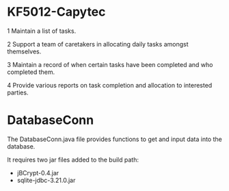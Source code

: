 # KF5012-Capytec

1	Maintain a list of tasks.

2	Support a team of caretakers in allocating daily tasks amongst themselves. 

3	Maintain a record of when certain tasks have been completed and who completed them.

4	Provide various reports on task completion and allocation to interested parties.

# DatabaseConn

The DatabaseConn.java file provides functions to get and input data into the database.

It requires two jar files added to the build path: 
  - jBCrypt-0.4.jar
  - sqlite-jdbc-3.21.0.jar
